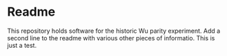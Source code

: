 # Readme 

This repository holds software for the historic Wu parity experiment.
Add a second line to the readme with various other pieces of informatio.
This is just a test.

